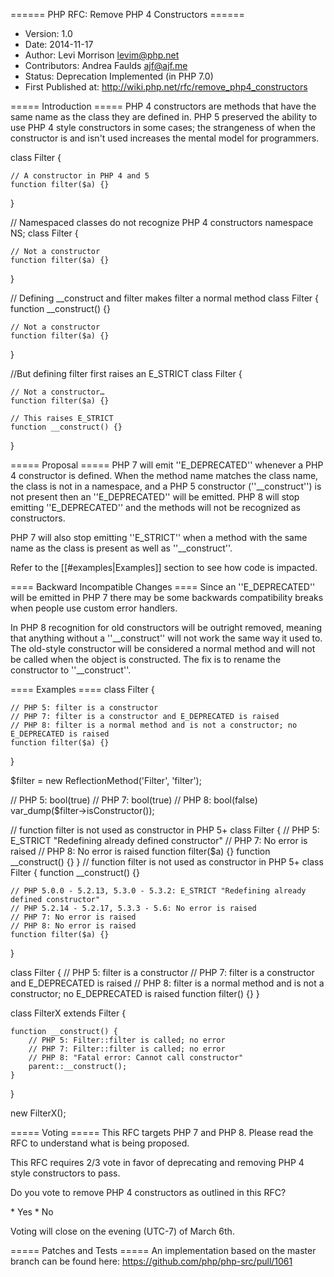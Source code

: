 ====== PHP RFC: Remove PHP 4 Constructors ======
  * Version: 1.0
  * Date: 2014-11-17
  * Author: Levi Morrison <levim@php.net>
  * Contributors: Andrea Faulds <ajf@ajf.me>
  * Status: Deprecation Implemented (in PHP 7.0)
  * First Published at: http://wiki.php.net/rfc/remove_php4_constructors

===== Introduction =====
PHP 4 constructors are methods that have the same name as the class they are defined in. PHP 5 preserved the ability to use PHP 4 style constructors in some cases; the strangeness of when the constructor is and isn't used increases the mental model for programmers.

<PHP>
class Filter {

    // A constructor in PHP 4 and 5
    function filter($a) {}
}
</PHP>

<PHP>
// Namespaced classes do not recognize PHP 4 constructors
namespace NS;
class Filter {

    // Not a constructor
    function filter($a) {}
}
</PHP>

<PHP>
// Defining __construct and filter makes filter a normal method
class Filter {
    function __construct() {}

    // Not a constructor
    function filter($a) {}
}

//But defining filter first raises an E_STRICT
class Filter {

    // Not a constructor…
    function filter($a) {}

    // This raises E_STRICT
    function __construct() {}
}
</PHP>


===== Proposal =====
PHP 7 will emit ''E_DEPRECATED'' whenever a PHP 4 constructor is defined. When the method name matches the class name, the class is not in a namespace, and a PHP 5 constructor (''<nowiki>__construct</nowiki>'') is not present then an ''E_DEPRECATED'' will be emitted. PHP 8 will stop emitting ''E_DEPRECATED'' and the methods will not be recognized as constructors.

PHP 7 will also stop emitting ''E_STRICT'' when a method with the same name as the class is present as well as ''<nowiki>__construct</nowiki>''.

Refer to the [[#examples|Examples]] section to see how code is impacted.

==== Backward Incompatible Changes ====
Since an ''E_DEPRECATED'' will be emitted in PHP 7 there may be some backwards compatibility breaks when people use custom error handlers.

In PHP 8 recognition for old constructors will be outright removed, meaning that anything without a ''<nowiki>__construct</nowiki>'' will not work the same way it used to. The old-style constructor will be considered a normal method and will not be called when the object is constructed. The fix is to rename the constructor to ''<nowiki>__construct</nowiki>''.

==== Examples ====
<PHP>
class Filter {

    // PHP 5: filter is a constructor
    // PHP 7: filter is a constructor and E_DEPRECATED is raised
    // PHP 8: filter is a normal method and is not a constructor; no E_DEPRECATED is raised
    function filter($a) {}
}

$filter = new ReflectionMethod('Filter', 'filter');

// PHP 5: bool(true)
// PHP 7: bool(true)
// PHP 8: bool(false)
var_dump($filter->isConstructor());
</PHP>

<PHP>
// function filter is not used as constructor in PHP 5+
class Filter {
    // PHP 5: E_STRICT "Redefining already defined constructor"
    // PHP 7: No error is raised
    // PHP 8: No error is raised
    function filter($a) {}
    function __construct() {}
}
</PHP>

<PHP>
// function filter is not used as constructor in PHP 5+
class Filter {
    function __construct() {}

    // PHP 5.0.0 - 5.2.13, 5.3.0 - 5.3.2: E_STRICT "Redefining already defined constructor"
    // PHP 5.2.14 - 5.2.17, 5.3.3 - 5.6: No error is raised
    // PHP 7: No error is raised
    // PHP 8: No error is raised
    function filter($a) {}
}
</PHP>

<PHP>
class Filter {
    // PHP 5: filter is a constructor
    // PHP 7: filter is a constructor and E_DEPRECATED is raised
    // PHP 8: filter is a normal method and is not a constructor; no E_DEPRECATED is raised
    function filter() {}
}

class FilterX extends Filter {

    function __construct() {
        // PHP 5: Filter::filter is called; no error
        // PHP 7: Filter::filter is called; no error
        // PHP 8: "Fatal error: Cannot call constructor"
        parent::__construct();
    }

}

new FilterX();
</PHP>

===== Voting =====
This RFC targets PHP 7 and PHP 8. Please read the RFC to understand what is being proposed.

This RFC requires 2/3 vote in favor of deprecating and removing PHP 4 style constructors to pass.

Do you vote to remove PHP 4 constructors as outlined in this RFC?

<doodle title="remove_php4_constructors" auth="levim" voteType="single" closed="true">
   * Yes
   * No
</doodle>

Voting will close on the evening (UTC-7) of March 6th.

===== Patches and Tests =====
An implementation based on the master branch can be found here: https://github.com/php/php-src/pull/1061
